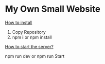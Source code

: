 # My Own Small Website


<ins>How to install<ins/>
1. Copy Repository
2. npm i or npm install

<ins>How to start the server?<ins/>

npm run dev or 
npm run Start
